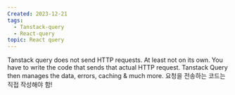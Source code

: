 ```yaml
---
Created: 2023-12-21
tags:
  - Tanstack-query
  - React-query
topic: React query
---
```

Tanstack query does not send HTTP requests.
At least not on its own. You have to write the code that sends that actual HTTP request. Tanstack Query then manages the data, errors, caching & much more.
요청을 전송하는 코드는 직접 작성해야 함!

